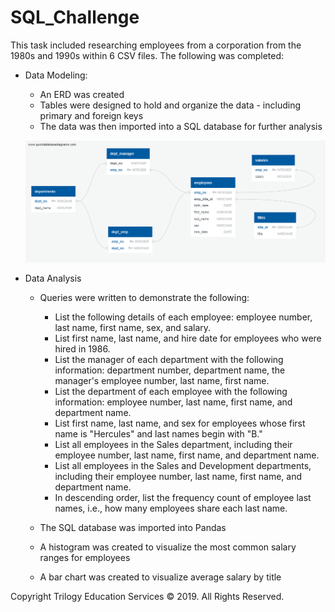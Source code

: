 # SQL_Challenge


This task included researching employees from a corporation from the 1980s and 1990s within 6 CSV files. The following was completed: 

* Data Modeling: 
    - An ERD was created 
    - Tables were designed to hold and organize the data - including primary and foreign keys
    - The data was then imported into a SQL database for further analysis
    
     ![ERD file](EmployeeSQL/EmployeeERD.png)
    
* Data Analysis
    - Queries were written to demonstrate the following: 
        -  List the following details of each employee: employee number, last name, first name, sex, and salary.
        -  List first name, last name, and hire date for employees who were hired in 1986.
        -  List the manager of each department with the following information: department number, department name, the manager's employee number, last name, first name.
        -  List the department of each employee with the following information: employee number, last name, first name, and department name.
        -  List first name, last name, and sex for employees whose first name is "Hercules" and last names begin with "B."
        -  List all employees in the Sales department, including their employee number, last name, first name, and department name.
        -  List all employees in the Sales and Development departments, including their employee number, last name, first name, and department name.
        -  In descending order, list the frequency count of employee last names, i.e., how many employees share each last name.

    - The SQL database was imported into Pandas
    - A histogram was created to visualize the most common salary ranges for employees 
    - A bar chart was created to visualize average salary by title


Copyright
Trilogy Education Services © 2019. All Rights Reserved.